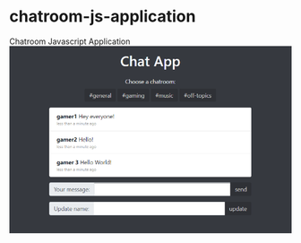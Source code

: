 # chatroom-js-application
 Chatroom Javascript Application
![Chatroom App](/images/chatroomapp.png)
